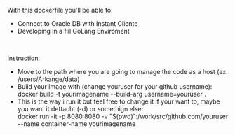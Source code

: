 

With this dockerfile you'll be able to: <br />

<ul>
	<li> Connect to Oracle DB with Instant Cliente </li>
	<li> Developing in a flil GoLang Enviroment </ul>
</ul>

<br />

Instruction:

<ul>
	<li> Move to the path where you are going to manage the code as a host (ex. /users/Arkange/data) </li>
	<li> 
		Build your image with (change youruser for your github username): <br /> 
		docker build -t yourimagename --build-arg username=youruser . </li>
	<li> 
		This is the way i run it but feel free to change it if your want to, maybe you want it dettacht (-d) or somethign else: <br />
		docker run -it -p 8080:8080 -v "$(pwd)":/work/src/github.com/youruser --name container-name yourimagename
	</li>
</ul>